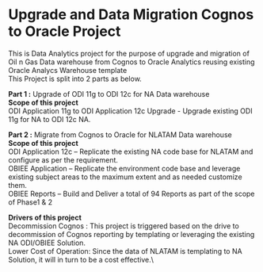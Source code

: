 # Upgrade and Data Migration Cognos to Oracle Project 

This is Data Analytics project for the purpose of upgrade and migration of Oil n Gas Data warehouse from Cognos to Oracle Analytics reusing existing Oracle Analycs Warehouse template \
This Project is split into 2 parts as below.

**Part 1 :** Upgrade of ODI 11g to ODI 12c for NA Data warehouse\
**Scope of this project** \
ODI Application 11g to ODI Application 12c Upgrade - Upgrade existing ODI 11g for NA to ODI 12c NA.

**Part 2 :** Migrate from Cognos to Oracle for NLATAM Data warehouse\
**Scope of this project** \
ODI Application 12c – Replicate the existing NA code base for NLATAM and configure as per the requirement.\
OBIEE Application – Replicate the environment code base and leverage existing subject areas to the maximum extent and as needed customize them. \
OBIEE Reports – Build and Deliver a total of 94 Reports as part of the scope of Phase1 & 2

**Drivers of this project** \
Decommission Cognos : This project is triggered based on the drive to decommission of Cognos reporting by templating or leveraging the existing NA ODI/OBIEE Solution.  \
Lower Cost of Operation: Since the data of NLATAM is templating to NA Solution, it will in turn to be a cost effective.\



